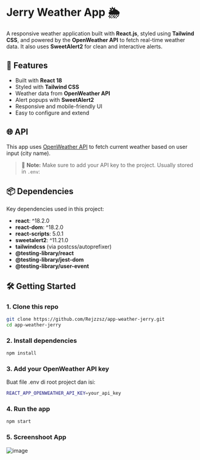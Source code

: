 # Jerry Weather App 🌦️

A responsive weather application built with **React.js**, styled using **Tailwind CSS**, and powered by the **OpenWeather API** to fetch real-time weather data. It also uses **SweetAlert2** for clean and interactive alerts.

## 🚀 Features

- Built with **React 18**
- Styled with **Tailwind CSS**
- Weather data from **OpenWeather API**
- Alert popups with **SweetAlert2**
- Responsive and mobile-friendly UI
- Easy to configure and extend

## 🌐 API

This app uses [OpenWeather API](https://openweathermap.org/api) to fetch current weather based on user input (city name).

> 📌 **Note:** Make sure to add your API key to the project. Usually stored in `.env`:


## 📦 Dependencies

Key dependencies used in this project:

- **react**: ^18.2.0
- **react-dom**: ^18.2.0
- **react-scripts**: 5.0.1
- **sweetalert2**: ^11.21.0
- **tailwindcss** (via postcss/autoprefixer)
- **@testing-library/react**
- **@testing-library/jest-dom**
- **@testing-library/user-event**

## 🛠️ Getting Started

### 1. Clone this repo

```bash
git clone https://github.com/Rejzzsz/app-weather-jerry.git
cd app-weather-jerry
```

### 2. Install dependencies
```bash
npm install
```

### 3. Add your OpenWeather API key
Buat file .env di root project dan isi:
```bash
REACT_APP_OPENWEATHER_API_KEY=your_api_key
```

### 4. Run the app
```bash
npm start
```

### 5. Screenshoot App
![image](https://github.com/user-attachments/assets/b849a1bc-bcbb-4748-bd89-f3c02dc6676c)
